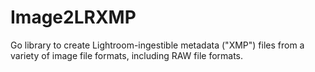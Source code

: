 # Image2LRXMP
Go library to create Lightroom-ingestible metadata ("XMP") files from a variety of image file formats, including RAW file formats.

